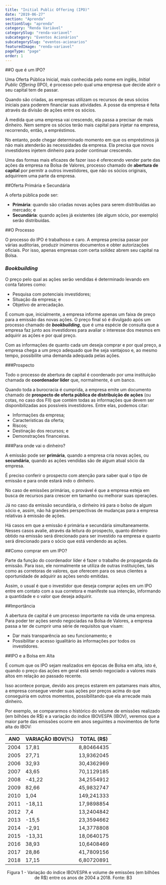 ```yaml
---
title: "Initial Public Offering (IPO)"
date: "2019-06-27"
section: "Aprenda"
sectionSlug: "aprenda"
category: "Renda Variável"
categorySlug: "renda-variavel"
subcategory: "Eventos Acionários"
subcategorySlug: "eventos-acionarios"
featuredImage: "renda-variavel"
pageType: "page"
order: 1
---
```


##O que é um IPO?

Uma Oferta Pública Inicial, mais conhecida pelo nome em inglês, *Initial Public Offering* (IPO), é processo pelo qual uma empresa que decide abrir o seu capital tem de passar.

Quando são criadas, as empresas utilizam os recursos de seus sócios iniciais para poderem financiar suas atividades. A posse da empresa é feita através da divisão de ações entre os sócios.

À medida que uma empresa vai crescendo, ela passa a precisar de mais dinheiro. Nem sempre os sócios terão mais capital para injetar na empresa, recorrendo, então, a empréstimos.

No entanto, pode chegar determinado momento em que os empréstimos já não mais atenderão às necessidades da empresa. Ela precisa que novos investidores injetem dinheiro para poder continuar crescendo.

Uma das formas mais eficazes de fazer isso é oferecendo vender parte das ações da empresa na Bolsa de Valores, processo chamado de **abertura de capital** por permitr a outros investidores, que não os sócios originais, adquirirem uma parte da empresa.

##Oferta Primária e Secundária

A oferta pública pode ser:

- **Primária**: quando são criadas novas ações para serem distribuídas ao mercado; e
- **Secundária**: quando ações já existentes (de algum sócio, por exemplo) serão distribuídas. 

##O Processo

O processo do IPO é trabalhoso e caro. A empresa precisa passar por várias auditorias, produzir inúmeros documentos e obter autorizações oficiais. Por isso, apenas empresas com certa solidez abrem seu capital na Bolsa.

### *Bookbuilding*

O preço pelo qual as ações serão vendidas é determinado levando em conta fatores como:

- Pesquisa com potenciais investidores;
- Situação da empresa; e
- Objetivo de arrecadação.

É comum que, inicialmente, a empresa informe apenas um faixa de preço para a emissão das novas ações. O preço final só é divulgado após um processo chamado de ***bookbuilding***, que é uma espécie de consulta que a empresa faz junto aos investidores para avaliar o interesse dos mesmos em adquirir as ações e por qual preço.

Com as informações de quanto cada um deseja comprar e por qual preço, a empresa chega a um preço adequado que lhe seja vantajoso e, ao mesmo tempo, possibilite uma demanda adequada pelas ações.

###Prospecto

Todo o processo de abertura de capital é coordenado por uma instituição chamada de **coordenador líder** que, normalmente, é um banco.

Quando toda a burocracia é cumprida, a empresa emite um documento chamado de **prospecto de oferta pública de distribuição de ações** (ou cotas, no caso dos FII) que contém todas as informações que devem ser disponibilizadas aos possíveis investidores. Entre elas, podemos citar:

- Informações da empresa;
- Características da oferta;
- Riscos;
- Destinação dos recursos; e
- Demonstrações financeiras.

###Para onde vai o dinheiro?

A emissão pode ser **primária**, quando a empresa cria novas ações, ou **secundária**, quando as ações vendidas são de algum atual sócio da empresa.

É preciso conferir o prospecto com atenção para saber qual o tipo de emissão e para onde estará indo o dinheiro. 

No caso de emissões primárias, o provável é que a empresa esteja em busca de recursos para crescer em tamanho ou melhorar suas operações. 

Já no caso da emissão secundária, o dinheiro irá para o bolso de algum sócio e, assim, não há grandes perspectivas de mudanças para a empresa relativas à emissão de ações.

Há casos em que a emissão é primária e secundária simultaneamente. Nesses casos avalie, através da leitura do prospecto, quanto dinheiro obtido na emissão será direcionado para ser investido na empresa e quanto será direcionado para o sócio que está vendendo as ações.

##Como comprar em um IPO?

Parte da função do coordenador líder é fazer o trabalho de propaganda da emissão. Para isso, ele normalmente se utiliza de outras instituições, tais como as corretoras de valores, que oferecem para os seus clientes a oportunidade de adquirir as ações sendo emitidas.

Assim, o usual é que o investidor que deseja comprar ações em um IPO entre em contato com a sua corretora e manifeste sua intenção, informando a quantidade e o valor que deseja adquirir.




##Importância

A abertura de capital é um processo importante na vida de uma empresa. Para poder ter ações sendo negociadas na Bolsa de Valores, a empresa passa a ter de cumprir uma série de requisitos que visam:

- Dar mais transparência ao seu funcionamento; e
- Possibilitar o acesso igualitário às informações por todos os investidores.

##IPO e a Bolsa em Alta

É comum que os IPO sejam realizados em épocas de Bolsa em alta, isto é, quando o preço das ações em geral está sendo negociado a valores mais altos em relação ao passado recente.

Isso acontece porque, devido aos preços estarem em patamares mais altos, a empresa consegue vender suas ações por preços acima do que conseguiria em outros momentos, possibilitando que ela arrecade mais dinheiro.

Por exemplo, se compararmos o histórico do volume de emissões realizado (em bilhões de R$) e a variação do índice IBOVESPA (IBOV), veremos que a maior parte das emissões ocorre em anos seguintes a movimentos de forte alta do IBOV:

| ANO  | VARIAÇÃO IBOV(%) | TOTAL (R$) |
|------|------------------|------------|
| 2004 | 17,81            | 8,80464435 |
| 2005 | 27,71            | 13,9362045 |
| 2006 | 32,93            | 30,4362969 |
| 2007 | 43,65            | 70,1129185 |
| 2008 | -41,22           | 34,2554912 |
| 2009 | 82,66            | 45,9832747 |
| 2010 | 1,04             | 149,241333 |
| 2011 | -18,11           | 17,9898854 |
| 2012 | 7,4              | 13,2404842 |
| 2013 | -15,5            | 23,3594662 |
| 2014 | -2,91            | 14,3778808 |
| 2015 | -13,31           | 18,0640175 |
| 2016 | 38,93            | 10,6408469 |
| 2017 | 28,86            | 41,7809156 |
| 2018 | 17,15            | 6,80720891 |

<p class="legenda" style="text-align:center">Figura 1 - Variação do índice IBOVESPA e volume de emissões (em bilhões de R$) entre os anos de 2004 a 2018. Fonte: B3</p>